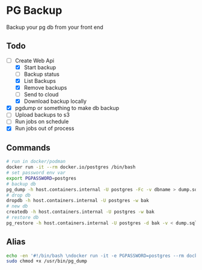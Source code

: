 # PG Backup

Backup your pg db from your front end

## Todo

- [ ] Create Web Api
  - [x] Start backup
  - [ ] Backup status
  - [x] List Backups
  - [x] Remove backups
  - [ ] Send to cloud
  - [x] Download backup locally
- [x] pgdump or something to make db backup
- [ ] Upload backups to s3
- [ ] Run jobs on schedule
- [x] Run jobs out of process

## Commands

```bash
# run in docker/podman
docker run -it --rm docker.io/postgres /bin/bash
# set password env var
export PGPASSWORD=postgres
# backup db
pg_dump -h host.containers.internal -U postgres -Fc -v dbname > dump.sql
# drop db
dropdb -h host.containers.internal -U postgres -w bak
# new db
createdb -h host.containers.internal -U postgres -w bak
# restore db
pg_restore -h host.containers.internal -U postgres -d bak -v < dump.sql
```

## Alias

```bash
echo -en '#!/bin/bash \ndocker run -it -e PGPASSWORD=postgres --rm docker.io/postgres pg_dump $@' | sudo tee -a /usr/bin/pg_dump
sudo chmod +x /usr/bin/pg_dump
```
